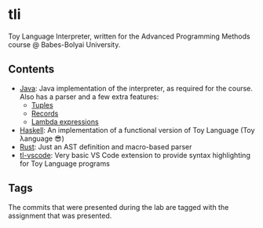 # tli

Toy Language Interpreter, written for the Advanced Programming Methods course @ Babes-Bolyai University.

## Contents

* [Java](Java): Java implementation of the interpreter, as required for the course. Also has a parser and a few extra features:
  * [Tuples](Java/Examples/Tuple.tl)
  * [Records](Java/Examples/Record.tl)
  * [Lambda expressions](Java/Examples/Lambda.tl)
* [Haskell](Haskell): An implementation of a functional version of Toy Language (Toy λanguage :sunglasses:)
* [Rust](Rust): Just an AST definition and macro-based parser
* [tl-vscode](tl-vscode): Very basic VS Code extension to provide syntax highlighting for Toy Language programs

## Tags

The commits that were presented during the lab are tagged with the assignment that was presented.

